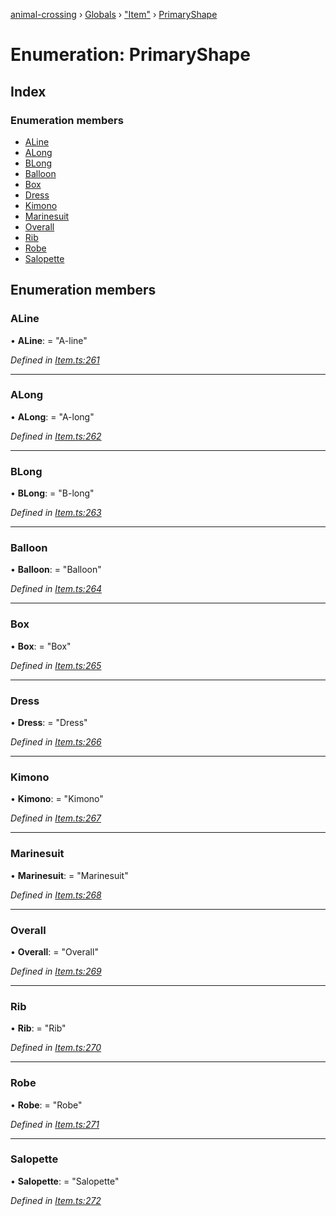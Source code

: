 [animal-crossing](../README.md) › [Globals](../globals.md) › ["Item"](../modules/_item_.md) › [PrimaryShape](_item_.primaryshape.md)

# Enumeration: PrimaryShape

## Index

### Enumeration members

* [ALine](_item_.primaryshape.md#aline)
* [ALong](_item_.primaryshape.md#along)
* [BLong](_item_.primaryshape.md#blong)
* [Balloon](_item_.primaryshape.md#balloon)
* [Box](_item_.primaryshape.md#box)
* [Dress](_item_.primaryshape.md#dress)
* [Kimono](_item_.primaryshape.md#kimono)
* [Marinesuit](_item_.primaryshape.md#marinesuit)
* [Overall](_item_.primaryshape.md#overall)
* [Rib](_item_.primaryshape.md#rib)
* [Robe](_item_.primaryshape.md#robe)
* [Salopette](_item_.primaryshape.md#salopette)

## Enumeration members

###  ALine

• **ALine**: = "A-line"

*Defined in [Item.ts:261](https://github.com/Norviah/animal-crossing/blob/ba83c61/module/types/Item.ts#L261)*

___

###  ALong

• **ALong**: = "A-long"

*Defined in [Item.ts:262](https://github.com/Norviah/animal-crossing/blob/ba83c61/module/types/Item.ts#L262)*

___

###  BLong

• **BLong**: = "B-long"

*Defined in [Item.ts:263](https://github.com/Norviah/animal-crossing/blob/ba83c61/module/types/Item.ts#L263)*

___

###  Balloon

• **Balloon**: = "Balloon"

*Defined in [Item.ts:264](https://github.com/Norviah/animal-crossing/blob/ba83c61/module/types/Item.ts#L264)*

___

###  Box

• **Box**: = "Box"

*Defined in [Item.ts:265](https://github.com/Norviah/animal-crossing/blob/ba83c61/module/types/Item.ts#L265)*

___

###  Dress

• **Dress**: = "Dress"

*Defined in [Item.ts:266](https://github.com/Norviah/animal-crossing/blob/ba83c61/module/types/Item.ts#L266)*

___

###  Kimono

• **Kimono**: = "Kimono"

*Defined in [Item.ts:267](https://github.com/Norviah/animal-crossing/blob/ba83c61/module/types/Item.ts#L267)*

___

###  Marinesuit

• **Marinesuit**: = "Marinesuit"

*Defined in [Item.ts:268](https://github.com/Norviah/animal-crossing/blob/ba83c61/module/types/Item.ts#L268)*

___

###  Overall

• **Overall**: = "Overall"

*Defined in [Item.ts:269](https://github.com/Norviah/animal-crossing/blob/ba83c61/module/types/Item.ts#L269)*

___

###  Rib

• **Rib**: = "Rib"

*Defined in [Item.ts:270](https://github.com/Norviah/animal-crossing/blob/ba83c61/module/types/Item.ts#L270)*

___

###  Robe

• **Robe**: = "Robe"

*Defined in [Item.ts:271](https://github.com/Norviah/animal-crossing/blob/ba83c61/module/types/Item.ts#L271)*

___

###  Salopette

• **Salopette**: = "Salopette"

*Defined in [Item.ts:272](https://github.com/Norviah/animal-crossing/blob/ba83c61/module/types/Item.ts#L272)*
